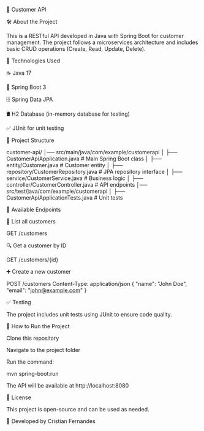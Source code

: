 📌 Customer API

🛠️ About the Project

This is a RESTful API developed in Java with Spring Boot for customer management. The project follows a microservices architecture and includes basic CRUD operations (Create, Read, Update, Delete).

🚀 Technologies Used

☕ Java 17

🌱 Spring Boot 3

🗄️ Spring Data JPA

🛢️ H2 Database (in-memory database for testing)

✅ JUnit for unit testing

📂 Project Structure

customer-api/
│── src/main/java/com/example/customerapi
│   ├── CustomerApiApplication.java  # Main Spring Boot class
│   ├── entity/Customer.java          # Customer entity
│   ├── repository/CustomerRepository.java # JPA repository interface
│   ├── service/CustomerService.java  # Business logic
│   ├── controller/CustomerController.java  # API endpoints
│── src/test/java/com/example/customerapi
│   ├── CustomerApiApplicationTests.java  # Unit tests

📌 Available Endpoints

📌 List all customers

GET /customers

🔍 Get a customer by ID

GET /customers/{id}

➕ Create a new customer

POST /customers
Content-Type: application/json
{
  "name": "John Doe",
  "email": "john@example.com"
}

✅ Testing

The project includes unit tests using JUnit to ensure code quality.

📜 How to Run the Project

Clone this repository

Navigate to the project folder

Run the command:

mvn spring-boot:run

The API will be available at http://localhost:8080

📝 License

This project is open-source and can be used as needed.

🚀 Developed by Cristian Fernandes


